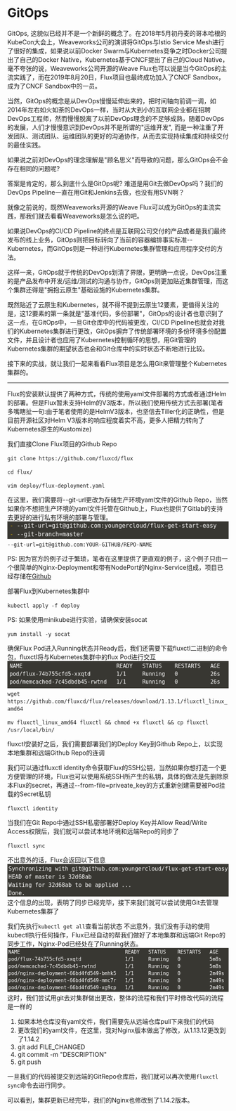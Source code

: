 # GitOps

GitOps, 这貌似已经并不是一个新鲜的概念了。在2018年5月初丹麦的哥本哈根的KubeCon大会上，Weaveworks公司的演讲将GitOps与Istio Service Mesh进行了很好的集成，如果说以前Docker Swarm与Kubernetes竞争之时Docker公司提出了自己的Docker Native，Kubernetes基于CNCF提出了自己的Cloud Native，毫不夸张的说，Weaveworks公司开源的Weave Flux也可以说是当今GitOps的主流实践了，而在2019年8月20日，Flux项目也最终成功加入了CNCF Sandbox，成为了CNCF Sandbox中的一员。

当然，GitOps的概念是从DevOps慢慢延伸出来的，把时间轴向前调一调，如2014年左右如火如荼的DevOps一样，当时从大到小的互联网企业都在招聘DevOps工程师，然而慢慢脱离了以前DevOps理念的不足够成熟，随着DevOps的发展，人们才慢慢意识到DevOps并不是所谓的"运维开发", 而是一种注重了开发团队、测试团队、运维团队的更好的沟通协作，从而去实现持续集成和持续交付的最佳实践。

如果说之前对DevOps的理念理解是"顾名思义"而导致的问题，那么GitOps会不会存在相同的问题呢?

答案是肯定的，那么到底什么是GitOps呢? 难道是用Git去做DevOps吗？我们的DevOps Pipeline一直在用Git和Jenkins去做，也没有用SVN啊？

就像之前说的，既然Weaveworks开源的Weave Flux可以成为GitOps的主流实践，那我们就去看看Weaveworks是怎么说的吧。

如果说DevOps的CI/CD Pipeline的终点是互联网公司交付的产品或者是我们最终发布的线上业务，GitOps则把目标转向了当前的容器编排事实标准--Kubernetes，而GitOps则是一种进行Kubernetes集群管理和应用程序交付的方法。

这样一来，GitOps就于传统的DevOps划清了界限，更明确一点说，DevOps注重的是产品发布中开发/运维/测试的沟通与协作，GitOps则更加贴近集群管理，而这个集群还得是"拥抱云原生"基础设施的Kubernetes集群。

既然贴近了云原生和Kubernetes，就不得不提到云原生12要素，更值得关注的是，这12要素的第一条就是"基准代码，多份部署"，GitOps的设计者也意识到了这一点，在GitOps中，一旦Git仓库中的代码被更改，CI/CD Pipeline也就会对我们的Kubernetes集群进行更改，GitOps摒弃了传统部署环境的多份环境多份配置文件，并且设计者也应用了Kubernetes控制循环的思想，用Git管理的Kubernetes集群的期望状态也会和Git仓库中的实时状态不断地进行比较。

接下来的实战，就让我们一起来看看Flux项目是怎么用Git来管理整个Kubernetes集群的。
***
Flux的安装默认提供了两种方式，传统的使用yaml文件部署的方式或者通过Helm的部署。但是Flux暂未支持Helm的V3版本，所以我们使用传统方式去部署(笔者多嘴瞎扯一句:由于笔者使用的是HelmV3版本，也坚信去Tiller化的正确性，但是目前开源社区对Helm V3版本的响应程度着实不高，更多人把精力转向了Kubernetes原生的Kustomize)

我们直接Clone Flux项目的Github Repo

`
git clone https://github.com/fluxcd/flux
`

`
cd flux/
`

`
vim deploy/flux-deployment.yaml
`

在这里，我们需要将--git-url更改为存储生产环境yaml文件的Github Repo，当然如果你不想把生产环境的yaml文件托管在Github上，Flux也提供了Gitlab的支持去更好的进行私有环境的部署与管理。
![Git-Repo-Config.png](imgs/Git-Repo-Config.png?raw=true)
`
--git-url=git@github.com:YOUR-GITHUB/REPO-NAME
`

PS: 因为官方的例子过于繁琐，笔者在这里提供了更直观的例子，这个例子只由一个很简单的Nginx-Deployment和带有NodePort的Nginx-Service组成，项目已经存储在[Github](https://github.com/youngercloud/flux-get-start-easy)

部署Flux到Kubernetes集群中

`
kubectl apply -f deploy
`

PS: 如果使用minikube进行实验，请确保安装socat

`
yum install -y socat
`

确保Flux Pod进入Running状态并Ready后，我们还需要下载fluxctl二进制的命令包，fluxctl将与Kubernetes集群中的flux Pod进行交互
![Flux-Deployed.png](imgs/Flux-Deployed.png?raw=true)
`
wget https://github.com/fluxcd/flux/releases/download/1.13.1/fluxctl_linux_amd64
`

`
mv fluxctl_linux_amd64 fluxctl && chmod +x fluxctl && cp fluxctl /usr/local/bin/
`

fluxctl安装好之后，我们需要部署我们的Deploy Key到Github Repo上，以实现本地集群和远端Github Repo的连调


我们可以通过fluxctl identity命令获取Flux的SSH公钥，当然如果你想打造一个更方便管理的环境，Flux也可以使用系统SSH所产生的私钥，具体的做法是先删除原本Flux的secret，再通过--from-file=priveate_key的方式重新创建需要被Pod挂载的Secret私钥

`
fluxctl identity
`

当我们在Git Repo中通过SSH私密部署好Deploy Key并Allow Read/Write Access权限后，我们就可以尝试本地环境和远端Repo的同步了

`
fluxctl sync
`

不出意外的话，Flux会返回以下信息
![First-Sync-Success.png](imgs/First-Sync-Success.png?raw=true)
这个信息的出现，表明了同步已经完毕，接下来我们就可以尝试使用Git去管理Kubernetes集群了
 
我们先执行`kubectl get all`查看当前状态
不出意外，我们没有手动的使用kubectl执行任何操作，Flux已经自动的帮我们做好了本地集群和远端Git Repo的同步工作，Nginx-Pod已经处在了Running状态。
![Nginx-Deployment-Succeed.png](imgs/Nginx-Deployment-Succeed.png?raw=true)
这时，我们尝试用git去对集群做出更改，整体的流程和我们平时修改代码的流程是一样的
1. 如果本地仓库没有yaml文件，我们需要先从远端仓库pull下来我们的代码
2. 更改我们的yaml文件，在这里，我对Nginx版本做出了修改，从1.13.12更改到了1.14.2
3. git add FILE_CHANGED
4. git commit -m "DESCRIPTION"
5. git push

一旦我们的代码被提交到远端的GitRepo仓库后，我们就可以再次使用`fluxctl sync`命令去进行同步。

可以看到，集群更新已经完毕，我们的Nginx也修改到了1.14.2版本。
